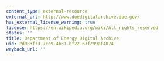 ```yaml
---
content_type: external-resource
external_url: http://www.doedigitalarchive.doe.gov/
has_external_license_warning: true
license: https://en.wikipedia.org/wiki/All_rights_reserved
status: ''
title: Department of Energy Digital Archive
uid: 2d983f73-7cc9-4b31-bf22-63f299af4074
wayback_url: ''
---
```

